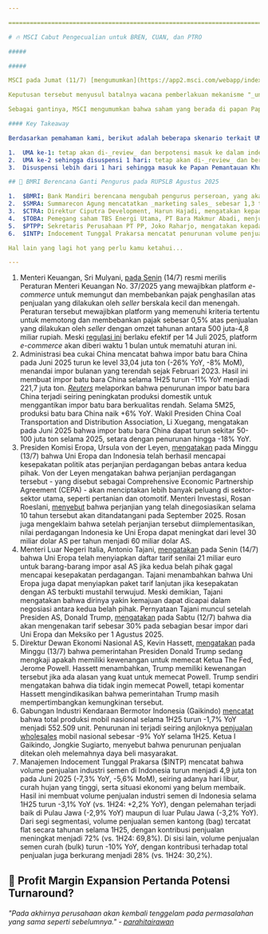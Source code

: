 ```yaml
---

==================================================================================================================================================================================================================================

# 🔥 MSCI Cabut Pengecualian untuk BREN, CUAN, dan PTRO

#####

##### 

MSCI pada Jumat (11/7) [mengumumkan](https://app2.msci.com/webapp/index_ann/DocGet?pub_key=e23okXqXJPI%3D&lang=en&format=html) bahwa Barito Renewables Energy ($BREN), Petrindo Jaya Kreasi ($CUAN), dan Petrosea ($PTRO) tidak akan lagi dikenakan perlakuan khusus (_exceptional treatment_) dan akan dievaluasi sesuai dengan metodologi yang berlaku (termasuk perubahannya) untuk _review_ indeks bulan Agustus 2025 dan seterusnya.

Keputusan tersebut menyusul batalnya wacana pemberlakuan mekanisme "_unusual market activity_ (UMA) dan/atau Papan Pemantauan Khusus (FCA) terkait [kriteria 10](https://www.idx.co.id/id/perusahaan-tercatat/daftar-efek-pemantauan-khusus) dalam 12 bulan terakhir" sebagai kriteria _review_ MSCI. [Wacana tersebut](https://stockbit.com/post/18174704) batal diberlakukan setelah MSCI menerima masukan para pelaku pasar, yang menilai mekanisme tersebut terlalu ketat. Para pelaku pasar juga memberi masukan agar penerapan peraturan terkait papan pemantauan khusus harus konsisten dengan pasar saham lain, seperti pasar saham Taiwan.

Sebagai gantinya, MSCI mengumumkan bahwa saham yang berada di papan Papan Pemantauan Khusus (FCA) terkait kriteria 10 dalam periode ~4 bulan terakhir - yakni, dari _price cutoff index review_ sebelumnya hingga 3 hari kerja sebelum tanggal efektif _review_ indeks terdekat - tidak akan dimasukkan ke dalam indeks dan/atau dimigrasikan di antara Standard dan Small Cap.

#### Key Takeaway

Berdasarkan pemahaman kami, berikut adalah beberapa skenario terkait UMA, suspensi, FCA, dan kaitannya dengan _review_ MSCI:

1.  UMA ke-1: tetap akan di-_review_ dan berpotensi masuk ke dalam indeks.
2.  UMA ke-2 sehingga disuspensi 1 hari: tetap akan di-_review_ dan berpotensi masuk ke dalam indeks.
3.  Disuspensi lebih dari 1 hari sehingga masuk ke Papan Pemantauan Khusus (FCA): tidak akan di-_review_ dan harus menunggu _review_ periode berikutnya.

## 🏦 BMRI Berencana Ganti Pengurus pada RUPSLB Agustus 2025

1.  $BMRI: Bank Mandiri berencana mengubah pengurus perseroan, yang akan [dibahas](https://www.idx.co.id/StaticData/NewsAndAnnouncement/ANNOUNCEMENTSTOCK/From_EREP/202507/b83187fdaa_3383d6f085.pdf) dalam RUPSLB pada 4 Agustus 2025. Sebelumnya, rencana RUPSLB telah diumumkan pada [30 Juni 2025](https://www.idx.co.id/StaticData/NewsAndAnnouncement/ANNOUNCEMENTSTOCK/From_EREP/202506/830ec3e011_368461eb82.pdf). _[Kontan](https://insight.kontan.co.id/news/bank-mandiri-bmri-agendakan-rupslb-dirut-darmawan-junaidi-digosipkan-bakal-diganti)_ melaporkan bahwa Direktur Utama, Darmawan Junaidi, dikabarkan akan diganti dalam RUPSLB tersebut, meski calon penggantinya belum diketahui.
2.  $SMRA: Summarecon Agung mencatatkan _marketing sales_ sebesar 1,3 triliun rupiah pada 2Q25 (+42% YoY, +48% QoQ). Hasil ini membuat _marketing sales_ selama 1H25 mencapai 2,2 triliun rupiah (+26% YoY), setara 43% dari target 2025 di level 5 triliun rupiah. Segmen rumah berkontribusi sebanyak 70% dari _marketing sales_ selama 1H25, diikuti oleh ruko (27%), apartemen (2,5%), kavling tanah (0,4%), serta perkantoran dan komersial (0,1%).
3.  $CTRA: Direktur Ciputra Development, Harun Hajadi, mengatakan kepada _[Kontan](https://industri.kontan.co.id/news/ciputra-development-ctra-raih-marketing-sales-rp-42-triliun-per-juni)_ bahwa pihaknya mencatatkan _marketing sales_ sebesar 4,2 triliun rupiah selama 1H25 (\-31% YoY), setara ~38% target 2025 di level 11 triliun rupiah. Hasil ini mengindikasikan realisasi _marketing sales_ CTRA pada 2Q25 sebesar ~1 triliun rupiah (\-62% YoY, -67% QoQ). Harun mengatakan bahwa _customer_ saat ini membutuhkan waktu lebih lama untuk memutuskan membeli properti atau tidak, yang mengindikasikan pelemahan pasar pada tahun ini.
4.  $TOBA: Pemegang saham TBS Energi Utama, PT Bara Makmur Abadi, menjual ~109,1 juta saham TOBA dengan harga rata-rata 835 rupiah per lembar pada 12 Juni-4 Juli 2025. Total nilai transaksi mencapai ~91,1 miliar rupiah, di mana transaksi ini ditujukan untuk pengalihan hak atas saham. Setelah [transaksi ini](https://www.idx.co.id/StaticData/NewsAndAnnouncement/ANNOUNCEMENTSTOCK/From_EREP/202507/73ecf561f7_48e3eec6f4.pdf), kepemilikan PT Bara Makmur Abadi di TOBA turun dari ~5,47% menjadi ~4,14%.
5.  $PTPP: Sekretaris Perusahaan PT PP, Joko Raharjo, mengatakan kepada _[Kontan](https://industri.kontan.co.id/news/ptpp-kantongi-kontrak-baru-rp-937-triliun-pada-semester-i-2025)_ bahwa pihaknya mencatat nilai kontrak baru sebesar 9,37 triliun rupiah selama 1H25 (\-1,4% YoY), setara 32,87% dari target 2025 di level 28,5 triliun rupiah. Nilai kontrak baru tersebut didominasi oleh proyek dari BUMN sebesar 46,29%, diikuti oleh swasta sebesar 31,73%, dan pemerintah sebesar 21,98%.
6.  $INTP: Indocement Tunggal Prakarsa mencatat penurunan volume penjualan semen sebesar -6,2% YoY pada Juni 2025, sehingga volume penjualan turun \-2,8% YoY selama 1H25 (vs. 1H24: +10% YoY). Meski demikian, _market share_ selama 1H25 sedikit naik menjadi 29,5% dari posisi tahun lalu (vs. 1H24: 29,4%, 1Q25: 30,1%). Dari segi segmentasi, penjualan semen kantong (_bag_) pada Juni 2025 turun -5,1% YoY di Pulau Jawa, meski di luar Pulau Jawa masih tumbuh +5,2% YoY. Manajemen INTP menjelaskan bahwa penurunan volume di Pulau Jawa disebabkan oleh harga jual perseroan yang tetap terjaga, sedangkan sejumlah kompetitor mulai memberikan diskon atau promosi di area yang mengalami kontraksi. Selama 1H25, penjualan semen kantong INTP masih tumbuh tipis (+0,8% YoY), sementara semen curah (_bulk_) lanjut mengalami penurunan (-11% YoY).

Hal lain yang lagi hot yang perlu kamu ketahui...

---
```


1.  Menteri Keuangan, Sri Mulyani, [pada Senin](https://www.reuters.com/world/asia-pacific/indonesia-require-e-commerce-platforms-collect-tax-sellers-2025-07-14/) (14/7) resmi merilis Peraturan Menteri Keuangan No. 37/2025 yang mewajibkan platform _e-commerce_ untuk memungut dan membebankan pajak penghasilan atas penjualan yang dilakukan oleh _seller_ berskala kecil dan menengah. Peraturan tersebut mewajibkan platform yang memenuhi kriteria tertentu untuk memotong dan membebankan pajak sebesar 0,5% atas penjualan yang dilakukan oleh _seller_ dengan omzet tahunan antara 500 juta-4,8 miliar rupiah. Meski [regulasi ini](https://www.cnbcindonesia.com/news/20250714152214-4-648949/sah-sri-mulyani-rilis-aturan-e-commerce-wajib-pungut-pph-merchant) berlaku efektif per 14 Juli 2025, platform _e-commerce_ akan diberi waktu 1 bulan untuk mematuhi aturan ini.
2.  Administrasi bea cukai China mencatat bahwa impor batu bara China pada Juni 2025 turun ke level 33,04 juta ton (\-26% YoY, \-8% MoM), menandai impor bulanan yang terendah sejak Februari 2023. Hasil ini membuat impor batu bara China selama 1H25 turun -11% YoY menjadi 221,7 juta ton. [_Reuters_](https://www.tradingview.com/news/reuters.com,2025:newsml_L4N3TB07C:0-china-s-june-coal-imports-sink-to-more-than-two-year-low/) melaporkan bahwa penurunan impor batu bara China terjadi seiring peningkatan produksi domestik untuk menggantikan impor batu bara berkualitas rendah. Selama 5M25, produksi batu bara China naik +6% YoY. Wakil Presiden China Coal Transportation and Distribution Association, Li Xuegang, mengatakan pada Juni 2025 bahwa impor batu bara China dapat turun sekitar 50-100 juta ton selama 2025, setara dengan penurunan hingga -18% YoY.
3.  Presiden Komisi Eropa, Ursula von der Leyen, [mengatakan](https://www.reuters.com/world/asia-pacific/eu-indonesia-strike-political-agreement-advance-free-trade-deal-2025-07-13/) pada Minggu (13/7) bahwa Uni Eropa dan Indonesia telah berhasil mencapai kesepakatan politik atas perjanjian perdagangan bebas antara kedua pihak. Von der Leyen mengatakan bahwa perjanjian perdagangan tersebut - yang disebut sebagai Comprehensive Economic Partnership Agreement (CEPA) - akan menciptakan lebih banyak peluang di sektor-sektor utama, seperti pertanian dan otomotif. Menteri Investasi, Rosan Roeslani, [menyebut](https://www.antaranews.com/berita/4963801/rosan-sebut-perjanjian-i-eu-cepa-ditandatangani-september-mendatang) bahwa perjanjian yang telah dinegosiasikan selama 10 tahun tersebut akan ditandatangani pada September 2025. Rosan juga mengeklaim bahwa setelah perjanjian tersebut diimplementasikan, nilai perdagangan Indonesia ke Uni Eropa dapat meningkat dari level 30 miliar dolar AS per tahun menjadi 60 miliar dolar AS.
4.  Menteri Luar Negeri Italia, Antonio Tajani, [mengatakan](https://www.reuters.com/world/trump-tariffs-live-eu-trade-ministers-meeting-discuss-new-us-30-rate-2025-07-14/#:~:text=EU%20ready%20to%20hit%20US%20with%20tariffs%20worth%2021%20billion%20euros%20if%20deal%20is%20not%20reached%2C%20Italian%20minister%20says) pada Senin (14/7) bahwa Uni Eropa telah menyiapkan daftar tarif senilai 21 miliar euro untuk barang-barang impor asal AS jika kedua belah pihak gagal mencapai kesepakatan perdagangan. Tajani menambahkan bahwa Uni Eropa juga dapat menyiapkan paket tarif lanjutan jika kesepakatan dengan AS terbukti mustahil terwujud. Meski demikian, Tajani mengatakan bahwa dirinya yakin kemajuan dapat dicapai dalam negosiasi antara kedua belah pihak. Pernyataan Tajani muncul setelah Presiden AS, Donald Trump, [mengatakan](https://www.reuters.com/world/trump-tariffs-live-eu-trade-ministers-meeting-discuss-new-us-30-rate-2025-07-14/#:~:text=Trump%20said%20on%20Saturday%20he%20would%20impose%C2%A0a%2030%25%20tariff%C2%A0on%20most%20imports%20from%20the%20EU%20and%20Mexico%20from%20August%201%2C%20adding%20to%20similar%20warnings%20for%20other%20countries%20and%20leaving%20them%20less%20than%20three%20weeks%20to%20hammer%20out%20framework%20deals%20that%20could%20lower%20the%20threatened%20tariff%20rate.) pada Sabtu (12/7) bahwa dia akan mengenakan tarif sebesar 30% pada sebagian besar impor dari Uni Eropa dan Meksiko per 1 Agustus 2025.
5.  Direktur Dewan Ekonomi Nasional AS, Kevin Hassett, [mengatakan](https://abcnews.go.com/ThisWeek/white-house-defends-tariffs-brazil-despite-trade-surplus/story?id=123707996#:~:text=%E2%80%9CYes%20or%20no,cause%2C%20he%20does.%E2%80%9D) pada Minggu (13/7) bahwa pemerintahan Presiden Donald Trump sedang mengkaji apakah memiliki kewenangan untuk memecat Ketua The Fed, Jerome Powell. Hassett menambahkan, Trump memiliki kewenangan tersebut jika ada alasan yang kuat untuk memecat Powell. Trump sendiri mengatakan bahwa dia tidak ingin memecat Powell, tetapi komentar Hassett mengindikasikan bahwa pemerintahan Trump masih mempertimbangkan kemungkinan tersebut.
6.  Gabungan Industri Kendaraan Bermotor Indonesia (Gaikindo) [mencatat](https://insight.kontan.co.id/news/daya-beli-lesu-produksi-mobil-menyusut) bahwa total produksi mobil nasional selama 1H25 turun -1,7% YoY menjadi 552.509 unit. Penurunan ini terjadi seiring anjloknya [penjualan](https://snips.stockbit.com/snips-terbaru/-penjualan-mobil-juni-2025-semakin-memburuk) [wholesales](https://snips.stockbit.com/snips-terbaru/-penjualan-mobil-juni-2025-semakin-memburuk) mobil nasional sebesar -9% YoY selama 1H25. Ketua I Gaikindo, Jongkie Sugiarto, menyebut bahwa penurunan penjualan ditekan oleh melemahnya daya beli masyarakat.
7.  Manajemen Indocement Tunggal Prakarsa ($INTP) mencatat bahwa volume penjualan industri semen di Indonesia turun menjadi 4,9 juta ton pada Juni 2025 (\-7,3% YoY, \-5,6% MoM), seiring adanya hari libur, curah hujan yang tinggi, serta situasi ekonomi yang belum membaik. Hasil ini membuat volume penjualan industri semen di Indonesia selama 1H25 turun -3,1% YoY (vs. 1H24: +2,2% YoY), dengan pelemahan terjadi baik di Pulau Jawa (-2,9% YoY) maupun di luar Pulau Jawa (-3,2% YoY). Dari segi segmentasi, volume penjualan semen kantong (bag) tercatat flat secara tahunan selama 1H25, dengan kontribusi penjualan meningkat menjadi 72% (vs. 1H24: 69,8%). Di sisi lain, volume penjualan semen curah (bulk) turun -10% YoY, dengan kontribusi terhadap total penjualan juga berkurang menjadi 28% (vs. 1H24: 30,2%).

## 🔄 Profit Margin Expansion Pertanda Potensi Turnaround?

###### "Pada akhirnya perusahaan akan kembali tenggelam pada permasalahan yang sama seperti sebelumnya." - [parahitairawan](https://stockbit.com/parahitairawan)

#####
